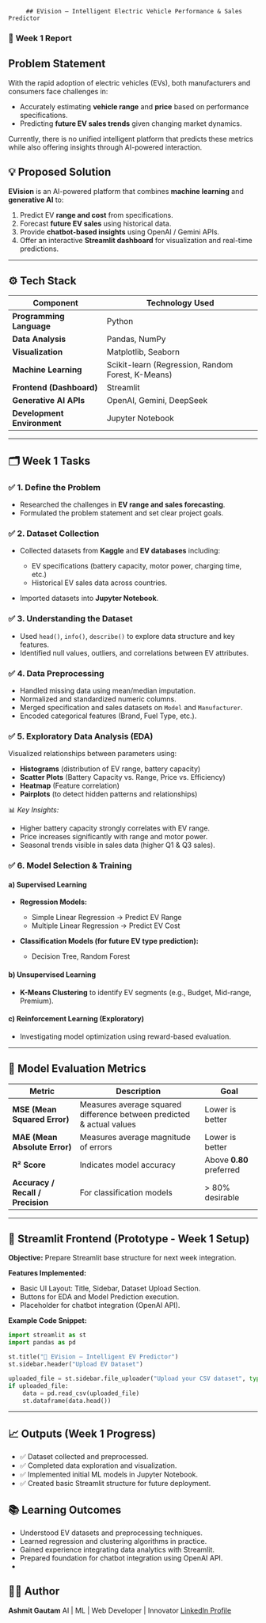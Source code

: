 
         ## EVision — Intelligent Electric Vehicle Performance & Sales Predictor

### 📅 **Week 1 Report**

##  Problem Statement

With the rapid adoption of electric vehicles (EVs), both manufacturers and consumers face challenges in:

* Accurately estimating **vehicle range** and **price** based on performance specifications.
* Predicting **future EV sales trends** given changing market dynamics.

Currently, there is no unified intelligent platform that predicts these metrics while also offering insights through AI-powered interaction.

## 💡 Proposed Solution

**EVision** is an AI-powered platform that combines **machine learning** and **generative AI** to:

1. Predict EV **range and cost** from specifications.
2. Forecast **future EV sales** using historical data.
3. Provide **chatbot-based insights** using OpenAI / Gemini APIs.
4. Offer an interactive **Streamlit dashboard** for visualization and real-time predictions.

---

## ⚙️ Tech Stack

| Component                   | Technology Used                                   |
| --------------------------- | ------------------------------------------------- |
| **Programming Language**    | Python                                            |
| **Data Analysis**           | Pandas, NumPy                                     |
| **Visualization**           | Matplotlib, Seaborn                               |
| **Machine Learning**        | Scikit-learn (Regression, Random Forest, K-Means) |
| **Frontend (Dashboard)**    | Streamlit                                         |
| **Generative AI APIs**      | OpenAI, Gemini, DeepSeek                          |
| **Development Environment** | Jupyter Notebook                                  |

---

## 🗂️ Week 1 Tasks

### ✅ **1. Define the Problem**

* Researched the challenges in **EV range and sales forecasting**.
* Formulated the problem statement and set clear project goals.

### ✅ **2. Dataset Collection**

* Collected datasets from **Kaggle** and **EV databases** including:

  * EV specifications (battery capacity, motor power, charging time, etc.)
  * Historical EV sales data across countries.
* Imported datasets into **Jupyter Notebook**.

### ✅ **3. Understanding the Dataset**

* Used `head()`, `info()`, `describe()` to explore data structure and key features.
* Identified null values, outliers, and correlations between EV attributes.

### ✅ **4. Data Preprocessing**

* Handled missing data using mean/median imputation.
* Normalized and standardized numeric columns.
* Merged specification and sales datasets on `Model` and `Manufacturer`.
* Encoded categorical features (Brand, Fuel Type, etc.).

### ✅ **5. Exploratory Data Analysis (EDA)**

Visualized relationships between parameters using:

* **Histograms** (distribution of EV range, battery capacity)
* **Scatter Plots** (Battery Capacity vs. Range, Price vs. Efficiency)
* **Heatmap** (Feature correlation)
* **Pairplots** (to detect hidden patterns and relationships)

📊 *Key Insights:*

* Higher battery capacity strongly correlates with EV range.
* Price increases significantly with range and motor power.
* Seasonal trends visible in sales data (higher Q1 & Q3 sales).

### ✅ **6. Model Selection & Training**

#### a) **Supervised Learning**

* **Regression Models:**

  * Simple Linear Regression → Predict EV Range
  * Multiple Linear Regression → Predict EV Cost
* **Classification Models (for future EV type prediction):**

  * Decision Tree, Random Forest

#### b) **Unsupervised Learning**

* **K-Means Clustering** to identify EV segments (e.g., Budget, Mid-range, Premium).

#### c) **Reinforcement Learning (Exploratory)**

* Investigating model optimization using reward-based evaluation.

---

## 🧠 Model Evaluation Metrics

| Metric                            | Description                                                           | Goal                     |
| --------------------------------- | --------------------------------------------------------------------- | ------------------------ |
| **MSE (Mean Squared Error)**      | Measures average squared difference between predicted & actual values | Lower is better          |
| **MAE (Mean Absolute Error)**     | Measures average magnitude of errors                                  | Lower is better          |
| **R² Score**                      | Indicates model accuracy                                              | Above **0.80** preferred |
| **Accuracy / Recall / Precision** | For classification models                                             | > 80% desirable          |

---

## 🎨 Streamlit Frontend (Prototype - Week 1 Setup)

**Objective:** Prepare Streamlit base structure for next week integration.

**Features Implemented:**

* Basic UI Layout: Title, Sidebar, Dataset Upload Section.
* Buttons for EDA and Model Prediction execution.
* Placeholder for chatbot integration (OpenAI API).

**Example Code Snippet:**

```python
import streamlit as st
import pandas as pd

st.title("🚗 EVision — Intelligent EV Predictor")
st.sidebar.header("Upload EV Dataset")

uploaded_file = st.sidebar.file_uploader("Upload your CSV dataset", type=["csv"])
if uploaded_file:
    data = pd.read_csv(uploaded_file)
    st.dataframe(data.head())
```

---

## 📈 Outputs (Week 1 Progress)

* ✅ Dataset collected and preprocessed.
* ✅ Completed data exploration and visualization.
* ✅ Implemented initial ML models in Jupyter Notebook.
* ✅ Created basic Streamlit structure for future deployment.

## 📚 Learning Outcomes

* Understood EV datasets and preprocessing techniques.
* Learned regression and clustering algorithms in practice.
* Gained experience integrating data analytics with Streamlit.
* Prepared foundation for chatbot integration using OpenAI API.
* 
## 👨‍💻 Author

**Ashmit Gautam**
AI | ML | Web Developer | Innovator
[LinkedIn Profile](https://www.linkedin.com/in/ashmit-gautam-8a5aa3269/)
